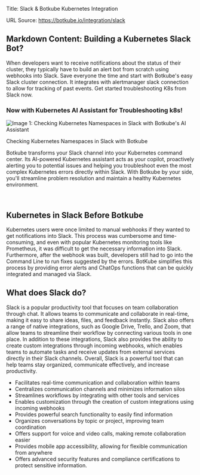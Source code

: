 Title: Slack & Botkube Kubernetes Integration

URL Source: https://botkube.io/integration/slack

Markdown Content:
Building a Kubernetes Slack Bot?
--------------------------------

When developers want to receive notifications about the status of their cluster, they typically have to build an alert bot from scratch using webhooks into Slack. Save everyone the time and start with Botkube's easy Slack cluster connection. It integrates with alertmanager slack connection to allow for tracking of past events. Get started troubleshooting K8s from Slack now.

### Now with Kubernetes AI Assistant for Troubleshooting k8s!

![Image 1: Checking Kubernetes Namespaces in Slack with Botkube's AI Assistant ](https://cdn.prod.website-files.com/634fabb21508d6c9db9bc46f/65ee1a5d521144e87f59161e_Botkube%20AI%20Assistant%20-failing%20GIF.gif)

Checking Kubernetes Namespaces in Slack with Botkube

Botkube transforms your Slack channel into your Kubernetes command center. Its AI-powered Kubernetes assistant acts as your copilot, proactively alerting you to potential issues and helping you troubleshoot even the most complex Kubernetes errors directly within Slack. With Botkube by your side, you'll streamline problem resolution and maintain a healthy Kubernetes environment.

‍

**Kubernetes in Slack Before Botkube**
--------------------------------------

Kubernetes users were once limited to manual webhooks if they wanted to get notifications into Slack. This process was cumbersome and time-consuming, and even with popular Kubernetes monitoring tools like Prometheus, it was difficult to get the necessary information into Slack. Furthermore, after the webhook was built, developers still had to go into the Command Line to run fixes suggested by the errors. BotKube simplifies this process by providing error alerts and ChatOps functions that can be quickly integrated and managed via Slack.

What does Slack do?
-------------------

Slack is a popular productivity tool that focuses on team collaboration through chat. It allows teams to communicate and collaborate in real-time, making it easy to share ideas, files, and feedback instantly. Slack also offers a range of native integrations, such as Google Drive, Trello, and Zoom, that allow teams to streamline their workflow by connecting various tools in one place. In addition to these integrations, Slack also provides the ability to create custom integrations through incoming webhooks, which enables teams to automate tasks and receive updates from external services directly in their Slack channels. Overall, Slack is a powerful tool that can help teams stay organized, communicate effectively, and increase productivity.

*   Facilitates real-time communication and collaboration within teams
*   Centralizes communication channels and minimizes information silos
*   Streamlines workflows by integrating with other tools and services
*   Enables customization through the creation of custom integrations using incoming webhooks
*   Provides powerful search functionality to easily find information
*   Organizes conversations by topic or project, improving team coordination
*   Offers support for voice and video calls, making remote collaboration easier
*   Provides mobile app accessibility, allowing for flexible communication from anywhere
*   Offers advanced security features and compliance certifications to protect sensitive information.

‍
